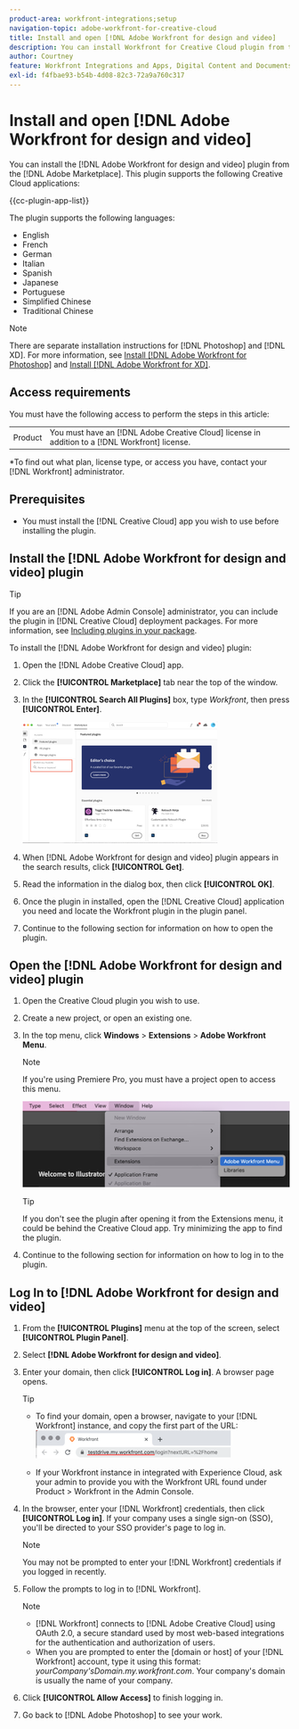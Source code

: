 ```yaml
---
product-area: workfront-integrations;setup
navigation-topic: adobe-workfront-for-creative-cloud
title: Install and open [!DNL Adobe Workfront for design and video]
description: You can install Workfront for Creative Cloud plugin from the Adobe Marketplace.
author: Courtney
feature: Workfront Integrations and Apps, Digital Content and Documents
exl-id: f4fbae93-b54b-4d08-82c3-72a9a760c317
---
```

# Install and open [!DNL Adobe Workfront for design and video]

You can install the [!DNL Adobe Workfront for design and video] plugin from the [!DNL Adobe Marketplace]. This plugin supports the following Creative Cloud applications: 

{{cc-plugin-app-list}} 

The plugin supports the following languages:

* English
* French
* German
* Italian
* Spanish
* Japanese
* Portuguese 
* Simplified Chinese
* Traditional Chinese
<!-- * Korean -->

>[!NOTE]
>
>There are separate installation instructions for [!DNL Photoshop] and [!DNL XD]. For more information, see [Install [!DNL Adobe Workfront for Photoshop]](/help/quicksilver/workfront-integrations-and-apps/adobe-workfront-for-creative-cloud/wf-cc-install-ps.md) and [Install [!DNL Adobe Workfront for XD]](/help/quicksilver/workfront-integrations-and-apps/adobe-workfront-for-creative-cloud/wf-adobe-xd-install.md).


## Access requirements

You must have the following access to perform the steps in this article:

<table style="table-layout:auto"> 
 <col> 
 <col> 
 <tbody> 
 <!-- <tr> 
   <td role="rowheader">[!DNL Adobe Workfront] plan*</td> 
   <td> <p>[!UICONTROL Pro] or higher</p> </td> 
  </tr> 
  <tr data-mc-conditions=""> 
   <td role="rowheader">[!DNL Adobe Workfront] license*</td> 
   <td> <p>[!UICONTROL Work] or [!UICONTROL Plan]</p> </td> 
  </tr> -->
  <tr> 
   <td role="rowheader">Product</td> 
   <td>You must have an [!DNL Adobe Creative Cloud] license in addition to a [!DNL Workfront] license.</td> 
  </tr> 
 </tbody> 
</table>

&#42;To find out what plan, license type, or access you have, contact your [!DNL Workfront] administrator.

## Prerequisites

* You must install the [!DNL Creative Cloud] app you wish to use before installing the plugin. 

## Install the [!DNL Adobe Workfront for design and video] plugin 

>[!TIP]
>
>If you are an [!DNL Adobe Admin Console] administrator, you can include the plugin in [!DNL Creative Cloud] deployment packages. For more information, see [Including plugins in your package](https://helpx.adobe.com/in/enterprise/using/manage-extensions.html).

To install the [!DNL Adobe Workfront for design and video] plugin:

1. Open the [!DNL Adobe Creative Cloud] app.
1. Click the **[!UICONTROL Marketplace]** tab near the top of the window.
1. In the **[!UICONTROL Search All Plugins]** box, type *Workfront*, then press **[!UICONTROL Enter]**.

   ![](assets/adobe-marketplace-350x218.png)

1. When [!DNL Adobe Workfront for design and video] plugin appears in the search results, click **[!UICONTROL Get]**.
1. Read the information in the dialog box, then click **[!UICONTROL OK]**.
1. Once the plugin in installed, open the [!DNL Creative Cloud] application you need and locate the Workfront plugin in the plugin panel.

   <!-- new screen -->

1. Continue to the following section for information on how to open the plugin.

## Open the [!DNL Adobe Workfront for design and video] plugin

1. Open the Creative Cloud plugin you wish to use.

1. Create a new project, or open an existing one.  

1. In the top menu, click **Windows** > **Extensions** > **Adobe Workfront Menu**.

   >[!NOTE]
   >
   >If you're using Premiere Pro, you must have a project open to access this menu. 

   ![](assets/adobe-workfront-menu.png)


   >[!TIP]
   >
   >If you don't see the plugin after opening it from the Extensions menu, it could be behind the Creative Cloud app. Try minimizing the app to find the plugin. 

1. Continue to the following section for information on how to log in to the plugin.


## Log In to [!DNL Adobe Workfront for design and video]

1. From the **[!UICONTROL Plugins]** menu at the top of the screen, select **[!UICONTROL Plugin Panel]**.
1. Select **[!DNL Adobe Workfront for design and video]**.
1. Enter your domain, then click **[!UICONTROL Log in]**. A browser page opens.

   >[!TIP]
   >
   >* To find your domain, open a browser, navigate to your [!DNL Workfront] instance, and copy the first part of the URL:  
   >![](assets/domain-350x50.png)   
   >
   > * If your Workfront instance in integrated with Experience Cloud, ask your admin to provide you with the Workfront URL found under Product > Workfront in the Admin Console.

1. In the browser, enter your [!DNL Workfront] credentials, then click **[!UICONTROL Log in]**. If your company uses a single sign-on (SSO), you'll be directed to your SSO provider's page to log in.

   >[!NOTE]
   >
   >You may not be prompted to enter your [!DNL Workfront] credentials if you logged in recently.

1. Follow the prompts to log in to [!DNL Workfront].

   >[!NOTE]
   >
   >* [!DNL Workfront] connects to [!DNL Adobe Creative Cloud] using OAuth 2.0, a secure standard used by most web-based integrations for the authentication and authorization of users.
   >* When you are prompted to enter the [domain or host] of your [!DNL Workfront] account, type it using this format: *yourCompany'sDomain.my.workfront.com*. Your company's domain is usually the name of your company.  

1. Click **[!UICONTROL Allow Access]** to finish logging in.
1. Go back to [!DNL Adobe Photoshop] to see your work.


